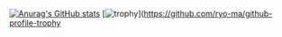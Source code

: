 [![Anurag's GitHub stats](https://github-readme-stats.vercel.app/api?username=haiha210&theme=onedark&show_icons=true)](https://github.com/anuraghazra/github-readme-stats)
[![trophy](https://github-profile-trophy.vercel.app/?username=haiha210&theme=onedark&column=7
)](https://github.com/ryo-ma/github-profile-trophy
